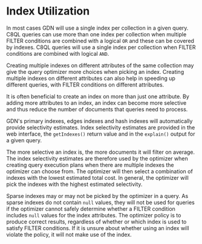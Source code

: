 # Index Utilization

In most cases GDN will use a single index per collection in a given query. C8QL queries can use more than one index per collection when multiple FILTER conditions are combined with a logical `OR` and these can be covered by indexes. C8QL queries will use a single index per collection when FILTER conditions are combined with logical `AND`.

Creating multiple indexes on different attributes of the same collection may give the query optimizer more choices when picking an index. Creating multiple indexes on different attributes can also help in speeding up different queries, with FILTER conditions on different attributes.

It is often beneficial to create an index on more than just one attribute. By adding more attributes to an index, an index can become more selective and thus reduce the number of documents that queries need to process.

GDN's primary indexes, edges indexes and hash indexes will automatically provide selectivity estimates. Index selectivity estimates are provided in the web interface, the `getIndexes()` return value and in the `explain()` output for a given query. 

The more selective an index is, the more documents it will filter on average. The index selectivity estimates are therefore used by the optimizer when creating query execution plans when there are multiple indexes the optimizer can choose from. The optimizer will then select a combination of indexes with the lowest estimated total cost. In general, the optimizer will pick the indexes with the highest estimated selectivity.

Sparse indexes may or may not be picked by the optimizer in a query. As sparse indexes do not contain `null` values, they will not be used for queries if the optimizer cannot safely determine whether a FILTER condition includes `null` values for the index attributes. The optimizer policy is to produce correct results, regardless of whether or which index is used to satisfy FILTER conditions. If it is unsure about whether using an index will violate the policy, it will not make use of the index.
